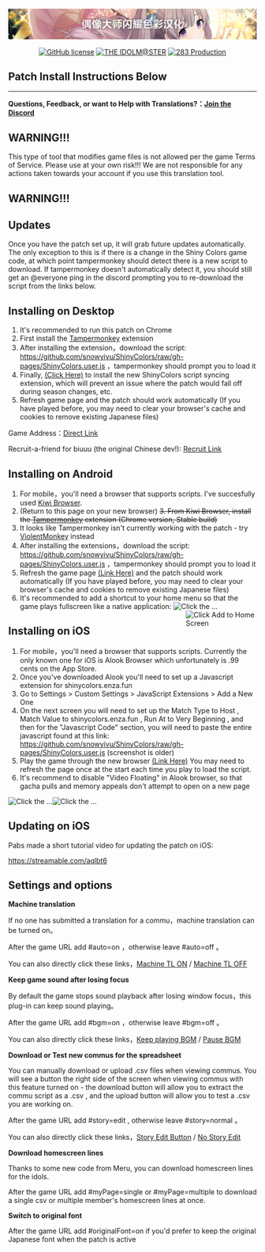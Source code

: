 <a href="https://github.com/snowyivu/ShinyColors/raw/gh-pages/ShinyColors.user.js"><img src="image/banner.jpg" alt="Check for updates"></a>
<p align="center">
<a href="https://github.com/snowyivu/ShinyColors/blob/master/LICENSE"><img alt="GitHub license" src="https://img.shields.io/github/license/snowyivu/ShinyColors.svg"></a>
<a href="https://idolmaster.jp/"><img alt="THE IDOLM@STER" src="https://img.shields.io/badge/IDOL-M%40STER-ff779c.svg"></a>
<a href="https://shinycolors.enza.fun/"><img alt="283 Production" src="https://img.shields.io/badge/283-Production-9a77ff.svg"></a>
</p>

## Patch Install Instructions Below  

---
<b>Questions, Feedback, or want to Help with Translations?：[Join the Discord](https://discord.gg/xuFcKzW)</b>

## WARNING!!!
This type of tool that modifies game files is not allowed per the game Terms of Service.  Please use at your own risk!!!  We are not responsible for any actions taken towards your account if you use this translation tool.
## WARNING!!!

## Updates
Once you have the patch set up, it will grab future updates automatically.  The only exception to this is if there is a change in the Shiny Colors game code, at which point tampermonkey should detect there is a new script to download.  If tampermonkey doesn't automatically detect it, you should still get an @everyone ping in the discord prompting you to re-download the script from the links below.

## Installing on Desktop
1. It's recommended to run this patch on Chrome
2. First install the [Tampermonkey](https://tampermonkey.net/) extension
3. After installing the extension，download the script: https://github.com/snowyivu/ShinyColors/raw/gh-pages/ShinyColors.user.js ，tampermonkey should prompt you to load it
4. Finally, [(Click Here)](https://chrome.google.com/webstore/detail/%E9%97%AA%E8%80%80%E8%89%B2%E5%BD%A9%E5%BC%82%E6%AD%A5%E8%84%9A%E6%9C%AC/caafhkjcgpbinkgnghkojaoipgdkbcbc/) to install the new ShinyColors script syncing extension, which will prevent an issue where the patch would fall off during season changes, etc.
5. Refresh game page and the patch should work automatically
(If you have played before, you may need to clear your browser's cache and cookies to remove existing Japanese files)

Game Address：[Direct Link](https://shinycolors.enza.fun/)

Recruit-a-friend for biuuu (the original Chinese dev!): [Recruit Link](https://go.enza.fun/YLZXbw)

## Installing on Android
1. For mobile，you'll need a browser that supports scripts.  I've succesfully used [Kiwi Browser](https://play.google.com/store/apps/details?id=com.kiwibrowser.browser&hl=en_US).
2. (Return to this page on your new browser)
~~3. From Kiwi Browser, install the [Tampermonkey](https://tampermonkey.net/) extension (Chrome version, Stable build)~~
3. It looks like Tampermonkey isn't currently working with the patch - try [ViolentMonkey](https://chrome.google.com/webstore/detail/violentmonkey/jinjaccalgkegednnccohejagnlnfdag?hl=en) instead
4. After installing the extensions，download the script: https://github.com/snowyivu/ShinyColors/raw/gh-pages/ShinyColors.user.js ，tampermonkey should prompt you to load it
5. Refresh the game page [(Link Here)](https://shinycolors.enza.fun/) and the patch should work automatically
(If you have played before, you may need to clear your browser's cache and cookies to remove existing Japanese files)
6. It's recommended to add a shortcut to your home menu so that the game plays fullscreen like a native application:
<img src="https://github.com/snowyivu/ShinyColors/blob/master/image/MobileInstallTutorial1.jpg" alt="Click the ..." width="30%"><img src="https://github.com/snowyivu/ShinyColors/blob/master/image/MobileInstallTutorial2.jpg" alt="Click Add to Home Screen" width="30%" align="right">

## Installing on iOS
1. For mobile，you'll need a browser that supports scripts.  Currently the only known one for iOS is Alook Browser which unfortunately is .99 cents on the App Store.
2. Once you've downloaded Alook you'll need to set up a Javascript extension for shinycolors.enza.fun
3. Go to Settings > Custom Settings > JavaScript Extensions > Add a New One
4. On the next screen you will need to set up the Match Type to Host , Match Value to shinycolors.enza.fun , Run At to Very Beginning , and then for the "Javascript Code" section, you will need to paste the entire javascript found at this link:
https://github.com/snowyivu/ShinyColors/raw/gh-pages/ShinyColors.user.js (screenshot is older)
5. Play the game through the new browser [(Link Here)](https://shinycolors.enza.fun/) You may need to refresh the page once at the start each time you play to load the script.
6. It's recommend to disable "Video Floating" in Alook browser, so that gacha pulls and memory appeals don't attempt to open on a new page

<img src="https://github.com/snowyivu/ShinyColors/blob/master/image/iosinstall.png" alt="Click the ..." width="30%"></img><img src="https://github.com/snowyivu/ShinyColors/blob/master/image/VideoFloat.png" alt="Click the ..." width="30%"></img>

## Updating on iOS

Pabs made a short tutorial video for updating the patch on iOS:

https://streamable.com/aqlbt6

## Settings and options
**Machine translation**

If no one has submitted a translation for a commu，machine translation can be turned on。

After the game URL add #auto=on ，otherwise leave #auto=off 。

You can also directly click these links，[Machine TL ON](https://shinycolors.enza.fun/home#auto=on)  /  [Machine TL OFF](https://shinycolors.enza.fun/home#auto=off)

**Keep game sound after losing focus**

By default the game stops sound playback after losing window focus，this plug-in can keep sound playing。

After the game URL add #bgm=on ，otherwise leave #bgm=off 。

You can also directly click these links，[Keep playing BGM](https://shinycolors.enza.fun/home#bgm=on)  /  [Pause BGM](https://shinycolors.enza.fun/home#bgm=off)

**Download or Test new commus for the spreadsheet**

You can manually download or upload .csv files when viewing commus.  You will see a button the right side of the screen when viewing commus with this feature turned on - the download button will allow you to extract the commu script as a .csv , and the upload button will allow you to test a .csv you are working on.

After the game URL add #story=edit , otherwise leave #story=normal 。

You can also directly click these links，[Story Edit Button](https://shinycolors.enza.fun/home#story=edit)  /  [No Story Edit](https://shinycolors.enza.fun/home#story=normal)

**Download homescreen lines**

Thanks to some new code from Meru, you can download homescreen lines for the idols.

After the game URL add #myPage=single or #myPage=multiple to download a single csv or multiple member's homescreen lines at once.

**Switch to original font**

After the game URL add #originalFont=on if you'd prefer to keep the original Japanese font when the patch is active
